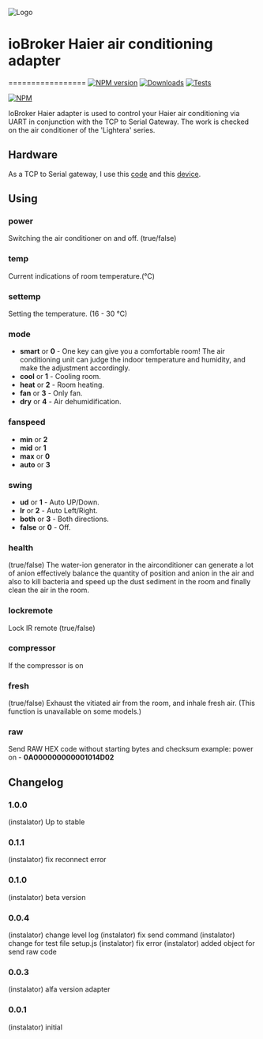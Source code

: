 ![Logo](media/haier_admin.png)
# ioBroker Haier air conditioning adapter
=================
[![NPM version](http://img.shields.io/npm/v/iobroker.haier.svg)](https://www.npmjs.com/package/iobroker.haier)
[![Downloads](https://img.shields.io/npm/dm/iobroker.haier.svg)](https://www.npmjs.com/package/iobroker.haier)
[![Tests](http://img.shields.io/travis/instalator/ioBroker.haier/master.svg)](https://travis-ci.org/instalator/ioBroker.haier)

[![NPM](https://nodei.co/npm/iobroker.haier.png?downloads=true)](https://nodei.co/npm/iobroker.haier/)

IoBroker Haier adapter is used to control your Haier air conditioning via UART in conjunction with the TCP to Serial Gateway.
The work is checked on the air conditioner of the 'Lightera' series.

## Hardware
As a TCP to Serial gateway, I use this [code](https://github.com/instalator/ESP8266.TelnetToSerial) and this [device](https://blog.instalator.ru/archives/433).

## Using

### power
Switching the air conditioner on and off. (true/false)

### temp
Сurrent indications of room temperature.(°C)

### settemp
Setting the temperature. (16 - 30 °C)

### mode
* **smart** or **0** - One key can give you a comfortable room! The air conditioning unit can judge the indoor temperature and humidity, and make the adjustment accordingly.
* **cool**  or **1** - Cooling room.
* **heat**  or **2** - Room heating.
* **fan**   or **3** - Only fan.
* **dry**   or **4** - Air dehumidification.

### fanspeed
* **min**  or **2**
* **mid**  or **1**
* **max**  or **0**
* **auto** or **3**

### swing
* **ud**    or **1**  - Auto UP/Down.
* **lr**    or **2**  - Auto Left/Right.
* **both**  or **3**  - Both directions.
* **false** or **0**  - Off.

### health
(true/false)
The water-ion generator in the airconditioner can generate a lot of anion effectively balance the quantity of position and anion in the air and also to kill bacteria and speed up the dust sediment in the room and finally clean the air in the room.

### lockremote
Lock IR remote (true/false)

### compressor
If the compressor is on

### fresh
(true/false)
Exhaust the vitiated air from the room, and inhale fresh air.
(This function is unavailable on some models.)

### raw
Send RAW HEX code without starting bytes and checksum
example: power on - **0A000000000001014D02**


## Changelog

### 1.0.0
   (instalator) Up to stable

### 0.1.1
   (instalator) fix reconnect error

### 0.1.0
   (instalator) beta version

### 0.0.4
  (instalator) change level log
  (instalator) fix send command
  (instalator) change for test file setup.js
  (instalator) fix error
  (instalator) added object for send raw code
  
### 0.0.3
  (instalator) alfa version adapter

### 0.0.1
  (instalator) initial
